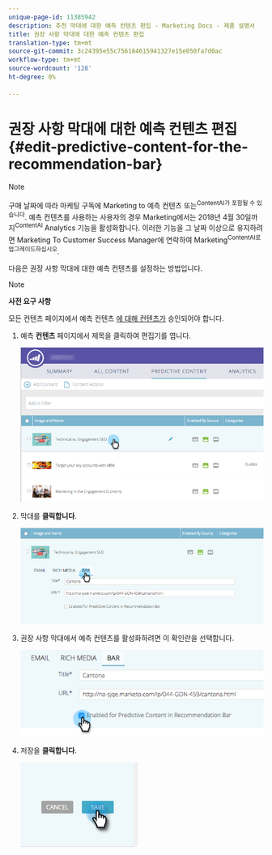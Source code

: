 ```yaml
---
unique-page-id: 11385942
description: 추천 막대에 대한 예측 컨텐츠 편집 - Marketing Docs - 제품 설명서
title: 권장 사항 막대에 대한 예측 컨텐츠 편집
translation-type: tm+mt
source-git-commit: 3c24395e55c756184615941327e15e050fa7d0ac
workflow-type: tm+mt
source-wordcount: '128'
ht-degree: 0%

---
```



# 권장 사항 막대에 대한 예측 컨텐츠 편집 {#edit-predictive-content-for-the-recommendation-bar}

>[!NOTE]
>
>구매 날짜에 따라 마케팅 구독에 Marketing to 예측 컨텐츠 또는<sup>ContentAI가 포함될 수 있습니다</sup>. 예측 컨텐츠를 사용하는 사용자의 경우 Marketing에서는 2018년 4월 30일까지<sup>ContentAI</sup> Analytics 기능을 활성화합니다. 이러한 기능을 그 날짜 이상으로 유지하려면 Marketing To Customer Success Manager에 연락하여 Marketing<sup>ContentAI로 업그레이드하십시오</sup>.

다음은 권장 사항 막대에 대한 예측 컨텐츠를 설정하는 방법입니다.

>[!NOTE]
>
>**사전 요구 사항**
>
>모든 컨텐츠 페이지에서 예측 컨텐츠 [에 대해 컨텐츠가](/help/marketo/product-docs/predictive-content/working-with-all-content/approve-a-title-for-predictive-content.md) 승인되어야 합니다.

1. 예측 **컨텐츠** 페이지에서 제목을 클릭하여 편집기를 엽니다.

   ![](assets/image2017-10-3-9-3a45-3a13.png)

1. 막대를 **클릭합니다**.

   ![](assets/image2017-10-3-9-3a45-3a48.png)

1. 권장 사항 막대에서 예측 컨텐츠를 활성화하려면 이 확인란을 선택합니다.

   ![](assets/image2017-10-3-9-3a46-3a18.png)

1. 저장을 **클릭합니다**.

   ![](assets/save.png)
